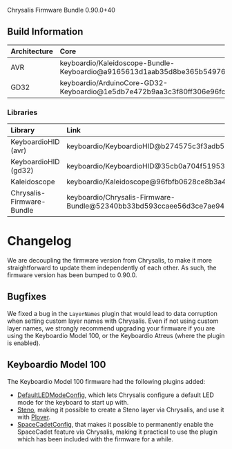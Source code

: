 Chrysalis Firmware Bundle 0.90.0+40

## Build Information

| Architecture | Core                                                                               |
|:-------------|:-----------------------------------------------------------------------------------|
| AVR          | keyboardio/Kaleidoscope-Bundle-Keyboardio@a9165613d1aab35d8be365b54976460165d790f9 |
| GD32         | keyboardio/ArduinoCore-GD32-Keyboardio@1e5db7e472b9aa3c3f80ff306e96fcfb89616d4a    |

### Libraries

| Library                   | Link                                                                          |
|:--------------------------|:------------------------------------------------------------------------------|
| KeyboardioHID (avr)       | keyboardio/KeyboardioHID@b274575c3f3adb529df409d3f5b10a4ae2e3eb53             |
| KeyboardioHID (gd32)      | keyboardio/KeyboardioHID@35cb0a704f51953512222334396b58fedef039fe             |
| Kaleidoscope              | keyboardio/Kaleidoscope@96fbfb0628ce8b3a46b60fbc29bc5c09407b01b3              |
| Chrysalis-Firmware-Bundle | keyboardio/Chrysalis-Firmware-Bundle@52340bb33bd593ccaee56d3ce7ae94035e7da61a |

# Changelog

We are decoupling the firmware version from Chrysalis, to make it more
straightforward to update them independently of each other. As such, the
firmware version has been bumped to 0.90.0.

Bugfixes
--------

We fixed a bug in the `LayerNames` plugin that would lead to data corruption
when setting custom layer names with Chrysalis. Even if not using custom layer
names, we strongly recommend upgrading your firmware if you are using the
Keyboardio Model 100, or the Keyboardio Atreus (where the plugin is enabled).

Keyboardio Model 100
--------------------

The Keyboardio Model 100 firmware had the following plugins added:

- [DefaultLEDModeConfig][plugin:default-led-mode-config], which lets Chrysalis
  configure a default LED mode for the keyboard to start up with.
- [Steno][plugin:steno], making it possible to create a Steno layer via
  Chrysalis, and use it with [Plover][plover].
- [SpaceCadetConfig][plugin:spacecadet], that makes it possible to permanently
  enable the SpaceCadet feature via Chrysalis, making it practical to use the
  plugin which has been included with the firmware for a while.

 [plugin:default-led-mode-config]: https://kaleidoscope.readthedocs.io/en/latest/plugins/Kaleidoscope-DefaultLEDModeConfig.html
 [plugin:steno]: https://kaleidoscope.readthedocs.io/en/latest/plugins/Kaleidoscope-Steno.html
 [plover]: https://www.openstenoproject.org/plover/
 [plugin:spacecadet]: https://kaleidoscope.readthedocs.io/en/latest/plugins/Kaleidoscope-SpaceCadet.html
